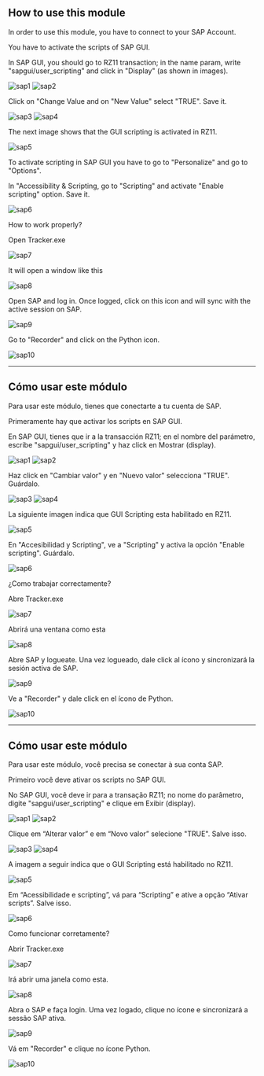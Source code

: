## How to use this module
In order to use this module, you have to connect to your SAP Account.

You have to activate the scripts of SAP GUI.

In SAP GUI, you should go to RZ11 transaction; in the name param, write "sapgui/user_scripting" and click in "Display" (as shown in images).

![sap1](imgs/sap1.png)
![sap2](imgs/sap2.png)

Click on "Change Value and on "New Value" select "TRUE". Save it.

![sap3](imgs/sap3.png)
![sap4](imgs/sap4.png)

The next image shows that the GUI scripting is activated in RZ11.

![sap5](imgs/sap5.png)

To activate scripting in SAP GUI you have to go to "Personalize" and go to "Options".

In "Accessibility & Scripting, go to "Scripting" and activate "Enable scripting" option. Save it.

![sap6](imgs/sap6.png)

How to work properly?

Open Tracker.exe

![sap7](imgs/sap7.png)

It will open a window like this

![sap8](imgs/sap8.png)

Open SAP and log in. Once logged, click on this icon and will sync with the active session on SAP.

![sap9](imgs/sap9.png)

Go to "Recorder" and click on the Python icon.

![sap10](imgs/sap10.png)

---

## Cómo usar este módulo
Para usar este módulo, tienes que conectarte a tu cuenta de SAP.

Primeramente hay que activar los scripts en SAP GUI.

En SAP GUI, tienes que ir a la transacción RZ11; en el nombre del parámetro, escribe "sapgui/user_scripting" y haz click en Mostrar (display).

![sap1](imgs/sap1.png)
![sap2](imgs/sap2.png)

Haz click en "Cambiar valor" y en "Nuevo valor" selecciona "TRUE". Guárdalo.

![sap3](imgs/sap3.png)
![sap4](imgs/sap4.png)

La siguiente imagen indica que GUI Scripting esta habilitado en RZ11.

![sap5](imgs/sap5.png)

En "Accesibilidad y Scripting", ve a "Scripting" y activa la opción "Enable scripting". Guárdalo.

![sap6](imgs/sap6.png)

¿Como trabajar correctamente?

Abre Tracker.exe

![sap7](imgs/sap7.png)

Abrirá una ventana como esta

![sap8](imgs/sap8.png)

Abre SAP y logueate. Una vez logueado, dale click al ícono y sincronizará la sesión activa de SAP.

![sap9](imgs/sap9.png)

Ve a "Recorder" y dale click en el ícono de Python.

![sap10](imgs/sap10.png)

---

## Cómo usar este módulo
Para usar este módulo, você precisa se conectar à sua conta SAP.

Primeiro você deve ativar os scripts no SAP GUI.

No SAP GUI, você deve ir para a transação RZ11; no nome do parâmetro, digite "sapgui/user_scripting" e clique em Exibir (display).

![sap1](imgs/sap1.png)
![sap2](imgs/sap2.png)

Clique em “Alterar valor” e em “Novo valor” selecione "TRUE". Salve isso.

![sap3](imgs/sap3.png)
![sap4](imgs/sap4.png)

A imagem a seguir indica que o GUI Scripting está habilitado no RZ11.

![sap5](imgs/sap5.png)

Em “Acessibilidade e scripting”, vá para “Scripting” e ative a opção “Ativar scripts”. Salve isso.

![sap6](imgs/sap6.png)

Como funcionar corretamente?

Abrir Tracker.exe

![sap7](imgs/sap7.png)

Irá abrir uma janela como esta.

![sap8](imgs/sap8.png)

Abra o SAP e faça login. Uma vez logado, clique no ícone e sincronizará a sessão SAP ativa.

![sap9](imgs/sap9.png)

Vá em "Recorder" e clique no ícone Python.

![sap10](imgs/sap10.png)



